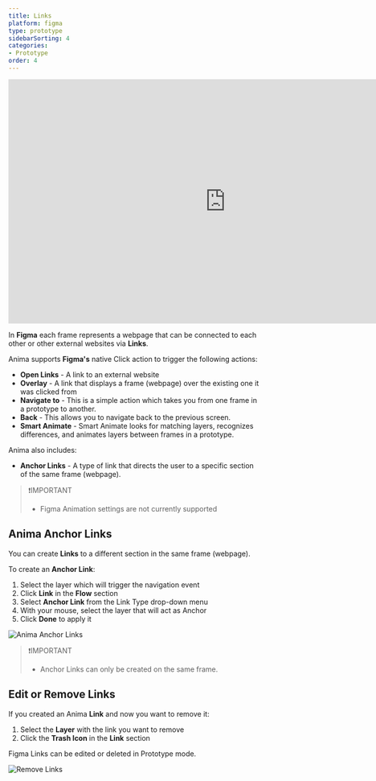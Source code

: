 ```yaml
---
title: Links
platform: figma
type: prototype
sidebarSorting: 4
categories: 
- Prototype
order: 4
---
```

<iframe width="864" height="486" src="https://www.youtube.com/embed/-VEwwXf2pjI" frameborder="0" allow="accelerometer; autoplay; encrypted-media; gyroscope; picture-in-picture" allowfullscreen></iframe>

In **Figma** each frame represents a webpage that can be connected to each other or other external websites via **Links**.

Anima supports **Figma's** native Click action to trigger the following actions:

- **Open Links** - A link to an external website
- **Overlay** - A link that displays a frame (webpage) over the existing one it was clicked from
- **Navigate to** - This is a simple action which takes you from one frame in a prototype to another.
- **Back** - This allows you to navigate back to the previous screen. 
- **Smart Animate** - Smart Animate looks for matching layers, recognizes differences, and animates layers between frames in a prototype.

Anima also includes:
- **Anchor Links** - A type of link that directs the user to a specific section of the same frame (webpage).

>❗️IMPORTANT
>- Figma Animation settings are not currently supported

## Anima Anchor Links

You can create **Links** to a different section in the same frame (webpage).

To create an **Anchor Link**:
1. Select the layer which will trigger the navigation event
2. Click **Link**  in the **Flow** section
3. Select **Anchor Link** from the Link Type drop-down menu
4. With your mouse, select the layer that will act as Anchor
5. Click **Done** to apply it

![Anima Anchor Links](https://p46.f4.n0.cdn.getcloudapp.com/items/04uYqZPR/Figma-Prototype-Anchor%20link%20ez.gif?v=7556edd3ff41ba6facf90b9da3236b67)

>❗️IMPORTANT
> - Anchor Links can only be created on the same frame.

## Edit or Remove Links

If you created an Anima **Link** and now you want to remove it:

1. Select the **Layer** with the link you want to remove
2. Click the **Trash Icon** in the **Link** section

Figma Links can be edited or deleted in Prototype mode.


![Remove Links](https://p46.f4.n0.cdn.getcloudapp.com/items/6qu2enYO/Figma-Prototype-%20Remove%20Link%402x.png?v=3337a72ba8048bf5a4825d1ad5c4abcb)



